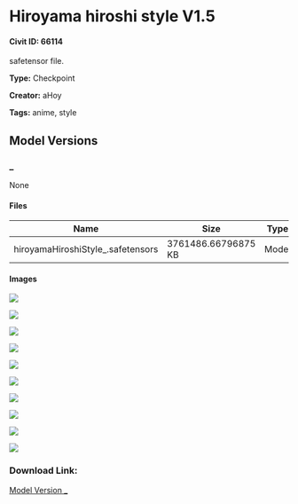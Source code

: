 # Hiroyama hiroshi style V1.5

#### Civit ID: 66114

<p>safetensor file.</p>

**Type:** Checkpoint

**Creator:** aHoy

**Tags:** anime, style

## Model Versions

### _

None

#### Files

| Name | Size | Type | Format | Download Url | AutoV1 | AutoV2 | SHA256 | CRC32 | BLAKE3 |
| --- | --- | --- | --- | --- | --- | --- | --- | --- | --- |
| hiroyamaHiroshiStyle_.safetensors | 3761486.66796875 KB | Model | SafeTensor | https://civitai.com/api/download/models/70758 | D68DCFD0 | 29D431B3F5 | 29D431B3F56E450600A1598A0C1FA7E642A7AEFA1564BC859CDF3A0E226DA5D0 | 2158BC0B | A1E4557C06CDA342B919661790768EF5E7B950DBEB04DC006016C55CA1089B89 |

#### Images

<p><img src="https://image.civitai.com/xG1nkqKTMzGDvpLrqFT7WA/7cc251da-c533-4b2e-b628-71b9704034a7/width=450/790455.jpeg" /></p>

<p><img src="https://image.civitai.com/xG1nkqKTMzGDvpLrqFT7WA/121d2c62-2384-4fca-ab2d-81b9f9cfe931/width=450/790453.jpeg" /></p>

<p><img src="https://image.civitai.com/xG1nkqKTMzGDvpLrqFT7WA/e276610c-ce5b-450e-aa49-019f5f621a65/width=450/790454.jpeg" /></p>

<p><img src="https://image.civitai.com/xG1nkqKTMzGDvpLrqFT7WA/b1406162-4f18-4dcf-b28d-761b035a588d/width=450/790456.jpeg" /></p>

<p><img src="https://image.civitai.com/xG1nkqKTMzGDvpLrqFT7WA/7f75c96d-40a9-4a93-81fe-ea7b44912097/width=450/790459.jpeg" /></p>

<p><img src="https://image.civitai.com/xG1nkqKTMzGDvpLrqFT7WA/2400b328-40ca-4a77-b84c-0e06309bf61a/width=450/790457.jpeg" /></p>

<p><img src="https://image.civitai.com/xG1nkqKTMzGDvpLrqFT7WA/d2f65014-360a-443a-95fa-0573c300762e/width=450/790458.jpeg" /></p>

<p><img src="https://image.civitai.com/xG1nkqKTMzGDvpLrqFT7WA/cf1ca8c1-7554-4d88-adcb-4a5f1cac9886/width=450/790461.jpeg" /></p>

<p><img src="https://image.civitai.com/xG1nkqKTMzGDvpLrqFT7WA/4fd17118-5121-4731-bf93-ab2c57c7408e/width=450/790460.jpeg" /></p>

<p><img src="https://image.civitai.com/xG1nkqKTMzGDvpLrqFT7WA/dd62b2ca-04da-473f-aa90-59ac84a28458/width=450/790464.jpeg" /></p>

### Download Link:

[Model Version _](https://civitai.com/api/download/models/70758)

